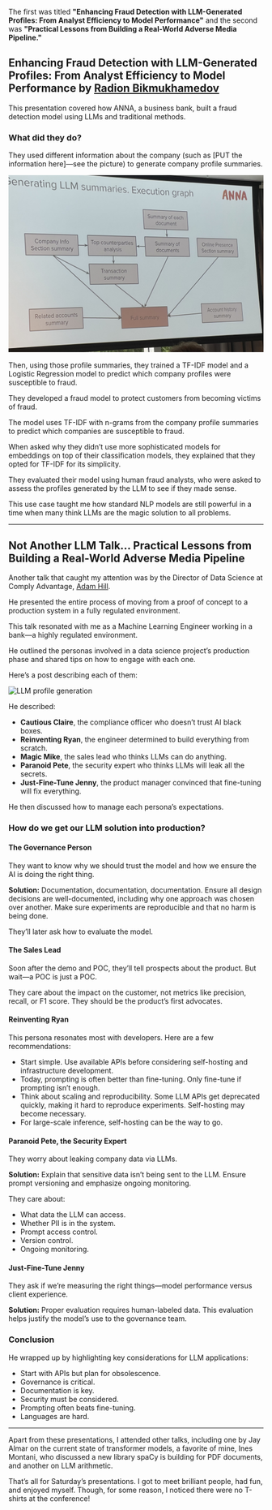 
The first was titled **"Enhancing Fraud Detection with LLM-Generated Profiles: From Analyst Efficiency to Model Performance"** and the second was **"Practical Lessons from Building a Real-World Adverse Media Pipeline."**

## Enhancing Fraud Detection with LLM-Generated Profiles: From Analyst Efficiency to Model Performance by [Radion Bikmukhamedov](https://github.com/RadionBik)

This presentation covered how ANNA, a business bank, built a fraud detection model using LLMs and traditional methods.

### What did they do?

They used different information about the company (such as [PUT the information here]—see the picture) to generate company profile summaries.

![LLM profile generation](images/llm-profile-generation.jpeg)

Then, using those profile summaries, they trained a TF-IDF model and a Logistic Regression model to predict which company profiles were susceptible to fraud.

They developed a fraud model to protect customers from becoming victims of fraud.

The model uses TF-IDF with n-grams from the company profile summaries to predict which companies are susceptible to fraud.

When asked why they didn’t use more sophisticated models for embeddings on top of their classification models, they explained that they opted for TF-IDF for its simplicity.

They evaluated their model using human fraud analysts, who were asked to assess the profiles generated by the LLM to see if they made sense.

This use case taught me how standard NLP models are still powerful in a time when many think LLMs are the magic solution to all problems.

---

## Not Another LLM Talk… Practical Lessons from Building a Real-World Adverse Media Pipeline

Another talk that caught my attention was by the Director of Data Science at Comply Advantage, [Adam Hill](https://www.linkedin.com/in/adambenhill/?originalSubdomain=uk).

He presented the entire process of moving from a proof of concept to a production system in a fully regulated environment.

This talk resonated with me as a Machine Learning Engineer working in a bank—a highly regulated environment.

He outlined the personas involved in a data science project’s production phase and shared tips on how to engage with each one.

Here’s a post describing each of them:


![LLM profile generation](images/ai-personas.png)

He described:
- **Cautious Claire**, the compliance officer who doesn’t trust AI black boxes.
- **Reinventing Ryan**, the engineer determined to build everything from scratch.
- **Magic Mike**, the sales lead who thinks LLMs can do anything.
- **Paranoid Pete**, the security expert who thinks LLMs will leak all the secrets.
- **Just-Fine-Tune Jenny**, the product manager convinced that fine-tuning will fix everything.

He then discussed how to manage each persona’s expectations.

### How do we get our LLM solution into production?

#### The Governance Person
They want to know why we should trust the model and how we ensure the AI is doing the right thing.

**Solution:** Documentation, documentation, documentation. Ensure all design decisions are well-documented, including why one approach was chosen over another. Make sure experiments are reproducible and that no harm is being done.

They’ll later ask how to evaluate the model.

#### The Sales Lead
Soon after the demo and POC, they’ll tell prospects about the product. But wait—a POC is just a POC.

They care about the impact on the customer, not metrics like precision, recall, or F1 score. They should be the product’s first advocates.

#### Reinventing Ryan
This persona resonates most with developers. Here are a few recommendations:
- Start simple. Use available APIs before considering self-hosting and infrastructure development.
- Today, prompting is often better than fine-tuning. Only fine-tune if prompting isn’t enough.
- Think about scaling and reproducibility. Some LLM APIs get deprecated quickly, making it hard to reproduce experiments. Self-hosting may become necessary.
- For large-scale inference, self-hosting can be the way to go.

#### Paranoid Pete, the Security Expert
They worry about leaking company data via LLMs.

**Solution:** Explain that sensitive data isn’t being sent to the LLM. Ensure prompt versioning and emphasize ongoing monitoring.

They care about:
- What data the LLM can access.
- Whether PII is in the system.
- Prompt access control.
- Version control.
- Ongoing monitoring.

#### Just-Fine-Tune Jenny
They ask if we’re measuring the right things—model performance versus client experience.

**Solution:** Proper evaluation requires human-labeled data. This evaluation helps justify the model’s use to the governance team.

### Conclusion
He wrapped up by highlighting key considerations for LLM applications:
- Start with APIs but plan for obsolescence.
- Governance is critical.
- Documentation is key.
- Security must be considered.
- Prompting often beats fine-tuning.
- Languages are hard.

---

Apart from these presentations, I attended other talks, including one by Jay Almar on the current state of transformer models, a favorite of mine, Ines Montani, who discussed a new library spaCy is building for PDF documents, and another on LLM arithmetic.

That’s all for Saturday’s presentations. I got to meet brilliant people, had fun, and enjoyed myself. Though, for some reason, I noticed there were no T-shirts at the conference!
